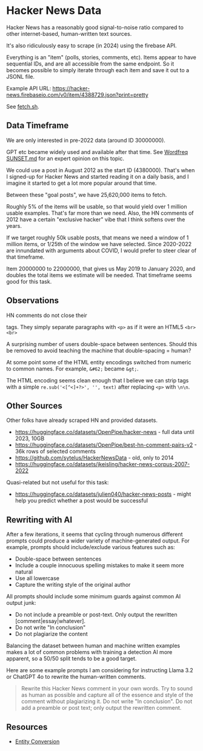 Hacker News Data
================

Hacker News has a reasonably good signal-to-noise ratio compared to other
internet-based, human-written text sources.

It's also ridiculously easy to scrape (in 2024) using the firebase API.

Everything is an "item" (polls, stories, comments, etc). Items appear to have
sequential IDs, and are all accessible from the same endpoint. So it becomes
possible to simply iterate through each item and save it out to a JSONL file.

Example API URL: https://hacker-news.firebaseio.com/v0/item/4388729.json?print=pretty

See [fetch.sh](./fetch.sh).


Data Timeframe
--------------

We are only interested in pre-2022 data (around ID 30000000).

GPT etc became widely used and available after that time. See [Wordfreq
SUNSET.md](https://github.com/rspeer/wordfreq/blob/master/SUNSET.md) for an
expert opinion on this topic.

We could use a post in August 2012 as the start ID (4380000). That's
when I signed-up for Hacker News and started reading it on a daily basis, and
I imagine it started to get a lot more popular around that time.

Between these "goal posts", we have 25,620,000 items to fetch.

Roughly 5% of the items will be usable, so that would yield over 1 million
usable examples. That's far more than we need. Also, the HN comments of 2012
have a certain "exclusive hacker" vibe that I think softens over the years.

If we target roughly 50k usable posts, that means we need a window of 1 million
items, or 1/25th of the window we have selected. Since 2020-2022 are innundated
with arguments about COVID, I would prefer to steer clear of that timeframe.

Item 20000000 to 22000000, that gives us May 2019 to January 2020, and doubles
the total items we estimate will be needed. That timeframe seems good for this
task.


Observations
------------

HN comments do not close their <p> tags. They simply separate paragraphs with
`<p>` as if it were an HTML5 `<br><br>`

A surprising number of users double-space between sentences. Should this be
removed to avoid teaching the machine that double-spacing = human?

At some point some of the HTML entity encodings switched from numeric to common
names. For example, `&#62;` became `&gt;`.

The HTML encoding seems clean enough that I believe we can strip tags with
a simple `re.sub('<[^<]+?>', '', text)` after replacing `<p>` with `\n\n`.


Other Sources
-------------

Other folks have already scraped HN and provided datasets.

- https://huggingface.co/datasets/OpenPipe/hacker-news - full data until 2023, 10GB
- https://huggingface.co/datasets/OpenPipe/best-hn-comment-pairs-v2 - 36k rows of selected comments
- https://github.com/sytelus/HackerNewsData - old, only to 2014
- https://huggingface.co/datasets/jkeisling/hacker-news-corpus-2007-2022

Quasi-related but not useful for this task:

- https://huggingface.co/datasets/julien040/hacker-news-posts - might help you predict whether a post would be successful


Rewriting with AI
-----------------

After a few iterations, it seems that cycling through numerous different
prompts could produce a wider variety of machine-generated output. For example,
prompts should include/exclude various features such as:

- Double-space between sentences
- Include a couple innocuous spelling mistakes to make it seem more natural
- Use all lowercase
- Capture the writing style of the original author


All prompts should include some minimum guards against common AI output junk:

- Do not include a preamble or post-text. Only output the rewritten [comment|essay|whatever].
- Do not write "In conclusion"
- Do not plagiarize the content

Balancing the dataset between human and machine written examples makes a lot of
common problems with training a detection AI more apparent, so a 50/50 split
tends to be a good target.

Here are some example prompts I am considering for instructing Llama 3.2 or
ChatGPT 4o to rewrite the human-written comments.

> Rewrite this Hacker News comment in your own words. Try to sound as human as
> possible and capture all of the essence and style of the comment without
> plagiarizing it. Do not write "In conclusion". Do not add a preamble or post
> text; only output the rewritten comment.


Resources
---------

- [Entity Conversion](https://www.crummy.com/software/BeautifulSoup/bs3/documentation.html#Entity%20Conversion)

